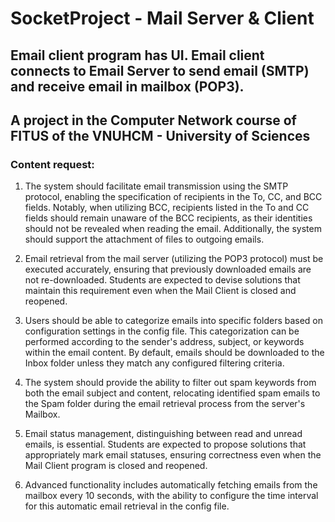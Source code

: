 # SocketProject - Mail Server & Client
## Email client program has UI. Email client connects to Email Server to send email (SMTP) and receive email in mailbox (POP3).

## A project in the Computer Network course of FITUS of the VNUHCM - University of Sciences

### Content request:
1. The system should facilitate email transmission using the SMTP protocol, enabling the specification of recipients in the To, CC, and BCC fields. Notably, when utilizing BCC, recipients listed in the To and CC fields should remain unaware of the BCC recipients, as their identities should not be revealed when reading the email. Additionally, the system should support the attachment of files to outgoing emails.

2. Email retrieval from the mail server (utilizing the POP3 protocol) must be executed accurately, ensuring that previously downloaded emails are not re-downloaded. Students are expected to devise solutions that maintain this requirement even when the Mail Client is closed and reopened.

3. Users should be able to categorize emails into specific folders based on configuration settings in the config file. This categorization can be performed according to the sender's address, subject, or keywords within the email content. By default, emails should be downloaded to the Inbox folder unless they match any configured filtering criteria.

4. The system should provide the ability to filter out spam keywords from both the email subject and content, relocating identified spam emails to the Spam folder during the email retrieval process from the server's Mailbox.

5. Email status management, distinguishing between read and unread emails, is essential. Students are expected to propose solutions that appropriately mark email statuses, ensuring correctness even when the Mail Client program is closed and reopened.

6. Advanced functionality includes automatically fetching emails from the mailbox every 10 seconds, with the ability to configure the time interval for this automatic email retrieval in the config file.
